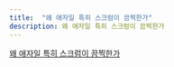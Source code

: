 ```yaml
---
title:  "왜 애자일 특히 스크럼이 끔찍한가"
description: 왜 애자일 특히 스크럼이 끔찍한가
---
```


[왜 애자일 특히 스크럼이 끔찍한가]


[왜 애자일 특히 스크럼이 끔찍한가]: http://likejazz.com/post/136463711830/왜-애자일-특히-스크럼이-끔찍한가


